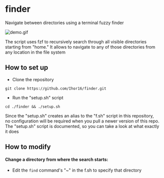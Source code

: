 # finder

Navigate between directories using a terminal fuzzy finder

![demo.gif](./docs/demo.gif)

The script uses fzf to recursively search through all visible directories starting from "home." It allows to navigate to any of those directories from any location in the file system

## How to set up

* Clone the repository
```
git clone https://github.com/Ihor16/finder.git
```

* Run the "setup.sh" script
```
cd ./finder && ./setup.sh
```

Since the "setup.sh" creates an alias to the "f.sh" script in this repository, no configuration will be required when you pull a newer version of this repo. The "setup.sh" script is documented, so you can take a look at what exactly it does

## How to modify

#### Change a directory from where the search starts:

* Edit the `find` command's "~" in the f.sh to specify that directory
